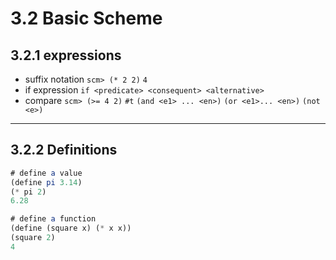 # 3.2 Basic Scheme
## 3.2.1 expressions
- suffix notation
	`scm> (* 2 2)` `4`
- if expression
	`if <predicate> <consequent> <alternative>`
- compare
	`scm> (>= 4 2)` `#t`
	`(and <e1> ... <en>)` 
	`(or <e1>... <en>)`
	`(not <e>)`
---
## 3.2.2 Definitions
```Scheme
# define a value
(define pi 3.14)
(* pi 2)
6.28

# define a function
(define (square x) (* x x))
(square 2)
4
```